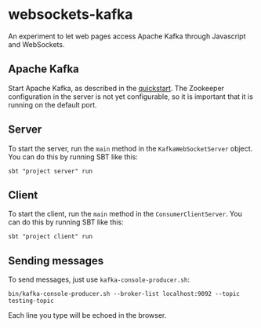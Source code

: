 websockets-kafka
====================

An experiment to let web pages access Apache Kafka through Javascript and WebSockets.

## Apache Kafka

Start Apache Kafka, as described in the [quickstart](http://kafka.apache.org/documentation.html#quickstart). The Zookeeper configuration in the server is not yet configurable, so it is important that it is running on the default port.

## Server

To start the server, run the `main` method in the `KafkaWebSocketServer` object. You can do this by
running SBT like this:

```
sbt "project server" run
```
 

## Client

To start the client, run the `main` method in the `ConsumerClientServer`. You can
do this by running SBT like this:

```
sbt "project client" run
```

## Sending messages

To send messages, just use `kafka-console-producer.sh`:

```
bin/kafka-console-producer.sh --broker-list localhost:9092 --topic testing-topic
```

Each line you type will be echoed in the browser.
